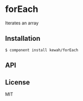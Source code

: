 
# forEach

  Iterates an array

## Installation

    $ component install kewah/forEach

## API

   

## License

  MIT
